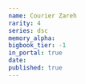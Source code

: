 ```yaml
---
name: Courier Zareh
rarity: 4
series: dsc
memory_alpha:
bigbook_tier: -1
in_portal: true
date:
published: true
---
```



